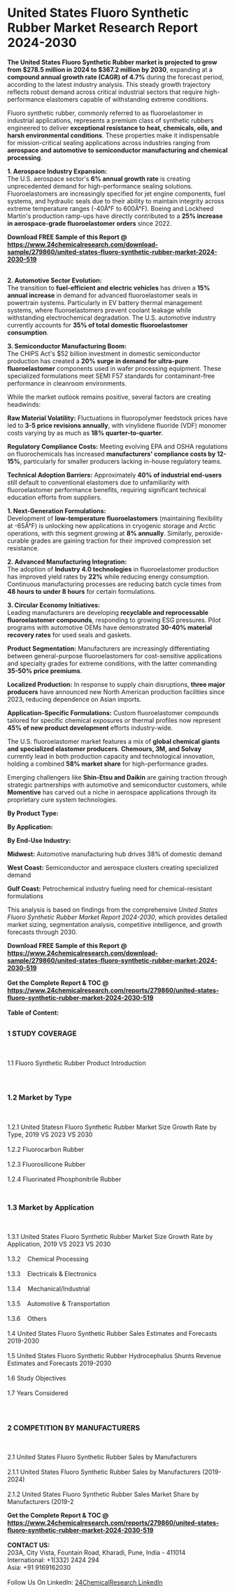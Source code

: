 <h1>United States Fluoro Synthetic Rubber Market Research Report 2024-2030</h1><p><strong>The United States Fluoro Synthetic Rubber market is projected to grow from $278.5 million in 2024 to $367.2 million by 2030</strong>, expanding at a <strong>compound annual growth rate (CAGR) of 4.7%</strong> during the forecast period, according to the latest industry analysis. This steady growth trajectory reflects robust demand across critical industrial sectors that require high-performance elastomers capable of withstanding extreme conditions.</p><p>Fluoro synthetic rubber, commonly referred to as fluoroelastomer in industrial applications, represents a premium class of synthetic rubbers engineered to deliver <strong>exceptional resistance to heat, chemicals, oils, and harsh environmental conditions</strong>. These properties make it indispensable for mission-critical sealing applications across industries ranging from <strong>aerospace and automotive to semiconductor manufacturing and chemical processing</strong>.</p><p><strong>1. Aerospace Industry Expansion:</strong><br>
The U.S. aerospace sector's <strong>6% annual growth rate</strong> is creating unprecedented demand for high-performance sealing solutions. Fluoroelastomers are increasingly specified for jet engine components, fuel systems, and hydraulic seals due to their ability to maintain integrity across extreme temperature ranges (-40Â°F to 600Â°F). Boeing and Lockheed Martin's production ramp-ups have directly contributed to a <strong>25% increase in aerospace-grade fluoroelastomer orders</strong> since 2022.</p><div><b>Download FREE Sample of this Report @ 
            <a href="https://www.24chemicalresearch.com/download-sample/279860/united-states-fluoro-synthetic-rubber-market-2024-2030-519">
            https://www.24chemicalresearch.com/download-sample/279860/united-states-fluoro-synthetic-rubber-market-2024-2030-519</a></b></div><br><p><strong>2. Automotive Sector Evolution:</strong><br>
The transition to <strong>fuel-efficient and electric vehicles</strong> has driven a <strong>15% annual increase</strong> in demand for advanced fluoroelastomer seals in powertrain systems. Particularly in EV battery thermal management systems, where fluoroelastomers prevent coolant leakage while withstanding electrochemical degradation. The U.S. automotive industry currently accounts for <strong>35% of total domestic fluoroelastomer consumption</strong>.</p><p><strong>3. Semiconductor Manufacturing Boom:</strong><br>
The CHIPS Act's $52 billion investment in domestic semiconductor production has created a <strong>20% surge in demand for ultra-pure fluoroelastomer</strong> components used in wafer processing equipment. These specialized formulations meet SEMI F57 standards for contaminant-free performance in cleanroom environments.</p><p>While the market outlook remains positive, several factors are creating headwinds:</p><p><strong>Raw Material Volatility:</strong> Fluctuations in fluoropolymer feedstock prices have led to<strong> 3-5 price revisions annually</strong>, with vinylidene fluoride (VDF) monomer costs varying by as much as <strong>18% quarter-to-quarter</strong>.</p><p><strong>Regulatory Compliance Costs:</strong> Meeting evolving EPA and OSHA regulations on fluorochemicals has increased <strong>manufacturers' compliance costs by 12-15%</strong>, particularly for smaller producers lacking in-house regulatory teams.</p><p><strong>Technical Adoption Barriers:</strong> Approximately <strong>40% of industrial end-users</strong> still default to conventional elastomers due to unfamiliarity with fluoroelastomer performance benefits, requiring significant technical education efforts from suppliers.</p><p><strong>1. Next-Generation Formulations:</strong><br>
Development of <strong>low-temperature fluoroelastomers</strong> (maintaining flexibility at -65Â°F) is unlocking new applications in cryogenic storage and Arctic operations, with this segment growing at <strong>8% annually</strong>. Similarly, peroxide-curable grades are gaining traction for their improved compression set resistance.</p><p><strong>2. Advanced Manufacturing Integration:</strong><br>
The adoption of <strong>Industry 4.0 technologies</strong> in fluoroelastomer production has improved yield rates by <strong>22%</strong> while reducing energy consumption. Continuous manufacturing processes are reducing batch cycle times from <strong>48 hours to under 8 hours</strong> for certain formulations.</p><p><strong>3. Circular Economy Initiatives:</strong><br>
Leading manufacturers are developing <strong>recyclable and reprocessable fluoroelastomer compounds</strong>, responding to growing ESG pressures. Pilot programs with automotive OEMs have demonstrated <strong>30-40% material recovery rates</strong> for used seals and gaskets.</p><p><strong>Product Segmentation:</strong> Manufacturers are increasingly differentiating between general-purpose fluoroelastomers for cost-sensitive applications and specialty grades for extreme conditions, with the latter commanding <strong>35-50% price premiums</strong>.</p><p><strong>Localized Production:</strong> In response to supply chain disruptions, <strong>three major producers</strong> have announced new North American production facilities since 2023, reducing dependence on Asian imports.</p><p><strong>Application-Specific Formulations:</strong> Custom fluoroelastomer compounds tailored for specific chemical exposures or thermal profiles now represent <strong>45% of new product development</strong> efforts industry-wide.</p><p>The U.S. fluoroelastomer market features a mix of <strong>global chemical giants and specialized elastomer producers</strong>. <strong>Chemours, 3M, and Solvay</strong> currently lead in both production capacity and technological innovation, holding a combined <strong>58% market share</strong> for high-performance grades.</p><p>Emerging challengers like <strong>Shin-Etsu and Daikin</strong> are gaining traction through strategic partnerships with automotive and semiconductor customers, while <strong>Momentive</strong> has carved out a niche in aerospace applications through its proprietary cure system technologies.</p><p><strong>By Product Type:</strong></p><p><strong>By Application:</strong></p><p><strong>By End-Use Industry:</strong></p><p><strong>Midwest:</strong> Automotive manufacturing hub drives 38% of domestic demand</p><p><strong>West Coast:</strong> Semiconductor and aerospace clusters creating specialized demand</p><p><strong>Gulf Coast:</strong> Petrochemical industry fueling need for chemical-resistant formulations</p><p>This analysis is based on findings from the comprehensive <em>United States Fluoro Synthetic Rubber Market Report 2024-2030</em>, which provides detailed market sizing, segmentation analysis, competitive intelligence, and growth forecasts through 2030.</p><div><b>Download FREE Sample of this Report @ 
            <a href="https://www.24chemicalresearch.com/download-sample/279860/united-states-fluoro-synthetic-rubber-market-2024-2030-519">
            https://www.24chemicalresearch.com/download-sample/279860/united-states-fluoro-synthetic-rubber-market-2024-2030-519</a></b></div><br><div><b>Get the Complete Report & TOC @ 
            <a href="https://www.24chemicalresearch.com/reports/279860/united-states-fluoro-synthetic-rubber-market-2024-2030-519">
            https://www.24chemicalresearch.com/reports/279860/united-states-fluoro-synthetic-rubber-market-2024-2030-519</a></b></div><br>
            <b>Table of Content:</b><p><h2><span style="font-size:16px"><strong>1 STUDY COVERAGE</strong></span></h2><br />
<p>1.1 Fluoro Synthetic Rubber Product Introduction</p><br />
<h2><span style="font-size:16px"><strong>1.2 Market by Type</strong></span></h2><br />
<p>1.2.1 United Statesn Fluoro Synthetic Rubber Market Size Growth Rate by Type, 2019 VS 2023 VS 2030<br /><br />
1.2.2 Fluorocarbon Rubber&nbsp;&nbsp; &nbsp;<br /><br />
1.2.3 Fluorosilicone Rubber<br /><br />
1.2.4 Fluorinated Phosphonitrile Rubber<br /><br />
<h2><span style="font-size:16px"><strong>1.3 Market by Application</strong></span></h2><br />
<p>1.3.1 United States Fluoro Synthetic Rubber Market Size Growth Rate by Application, 2019 VS 2023 VS 2030<br /><br />
1.3.2&nbsp;&nbsp; &nbsp;Chemical Processing<br /><br />
1.3.3&nbsp;&nbsp; &nbsp;Electricals & Electronics<br /><br />
1.3.4&nbsp;&nbsp; &nbsp;Mechanical/Industrial<br /><br />
1.3.5&nbsp;&nbsp; &nbsp;Automotive & Transportation<br /><br />
1.3.6&nbsp;&nbsp; &nbsp;Others<br /><br />
1.4 United States Fluoro Synthetic Rubber Sales Estimates and Forecasts 2019-2030<br /><br />
1.5 United States Fluoro Synthetic Rubber Hydrocephalus Shunts Revenue Estimates and Forecasts 2019-2030<br /><br />
1.6 Study Objectives<br /><br />
1.7 Years Considered</p><br />
<h2><span style="font-size:16px"><strong>2 COMPETITION BY MANUFACTURERS</strong></span></h2><br />
<p>2.1 United States Fluoro Synthetic Rubber Sales by Manufacturers<br /><br />
2.1.1 United States Fluoro Synthetic Rubber Sales by Manufacturers (2019-2024)<br /><br />
2.1.2 United States Fluoro Synthetic Rubber Sales Market Share by Manufacturers (2019-2</p><div><b>Get the Complete Report & TOC @ 
            <a href="https://www.24chemicalresearch.com/reports/279860/united-states-fluoro-synthetic-rubber-market-2024-2030-519">
            https://www.24chemicalresearch.com/reports/279860/united-states-fluoro-synthetic-rubber-market-2024-2030-519</a></b></div><br><b>CONTACT US:</b><br>
            203A, City Vista, Fountain Road, Kharadi, Pune, India - 411014<br>
            International: +1(332) 2424 294<br>
            Asia: +91 9169162030 <br><br>
            Follow Us On LinkedIn: <a href="https://www.linkedin.com/company/24chemicalresearch/">24ChemicalResearch LinkedIn</a>